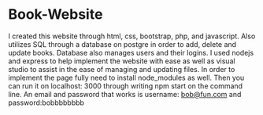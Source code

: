 # Book-Website
I created this website through html, css, bootstrap, php, and javascript. 
Also utilizes SQL through a database on postgre in order to add, delete and update books. Database also manages users and their logins.
I used nodejs and express to help implement the website with ease as well as visual studio to assist in the ease of managing and updating files.
In order to implement the page fully need to install node_modules as well. Then you can run it on localhost: 3000 through writing npm start on the command line. An email and password that works is username: bob@fun.com and password:bobbbbbbbb

